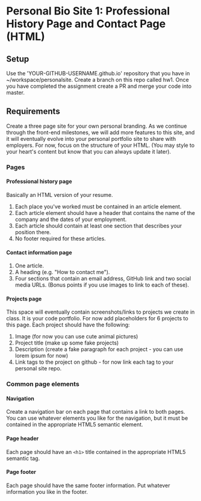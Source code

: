 # Personal Bio Site 1: Professional History Page and Contact Page (HTML)

## Setup

Use the 'YOUR-GITHUB-USERNAME.github.io' repository that you have in ~/workspace/personalsite.  Create a branch on this repo called hw1.  Once you have completed the assignment create a PR and merge your code into master.

## Requirements

Create a three page site for your own personal branding. As we continue through the front-end milestones, we will add more features to this site, and it will eventually evolve into your personal portfolio site to share with employers. For now, focus on the structure of your HTML. (You may style to your heart's content but know that you can always update it later). 

### Pages

#### Professional history page

Basically an HTML version of your resume.

1. Each place you've worked must be contained in an article element.
1. Each article element should have a header that contains the name of the company and the dates of your employment. 
1. Each article should contain at least one section that describes your position there.
1. No footer required for these articles.

#### Contact information page

1. One article.
1. A heading (e.g. "How to contact me").
1. Four sections that contain an email address, GitHub link and two social media URLs. (Bonus points if you use images to link to each of these). 

#### Projects page
This space will eventually contain screenshots/links to projects we create in class.  It is your code portfolio.  For now add placeholders for 6 projects to this page.  Each project should have the following:
1.  Image (for now you can use cute animal pictures)
1.  Project title (make up some fake projects)
1.  Description (create a fake paragraph for each project - you can use lorem ipsum for now)
1.  Link tags to the project on github - for now link each tag to your personal site repo.

### Common page elements

#### Navigation

Create a navigation bar on each page that contains a link to both pages. You can use whatever elements you like for the navigation, but it must be contained in the appropriate HTML5 semantic element.

#### Page header

Each page should have an `<h1>` title contained in the appropriate HTML5 semantic tag.

#### Page footer

Each page should have the same footer information. Put whatever information you like in the footer.
